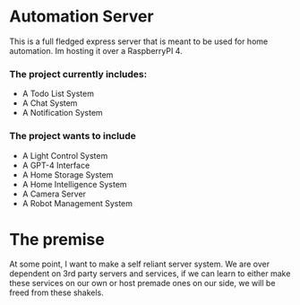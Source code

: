 # Automation Server
This is a full fledged express server that is meant to be used for home automation.
Im hosting it over a RaspberryPI 4.

### The project currently includes:
- A Todo List System
- A Chat System
- A Notification System

### The project wants to include
- A Light Control System
- A GPT-4 Interface
- A Home Storage System
- A Home Intelligence System
- A Camera Server
- A Robot Management System

# The premise

At some point, I want to make a self reliant server system.
We are over dependent on 3rd party servers and services, if we can learn to either make these services on our own or host premade ones on our side, we will be freed from these shakels.
